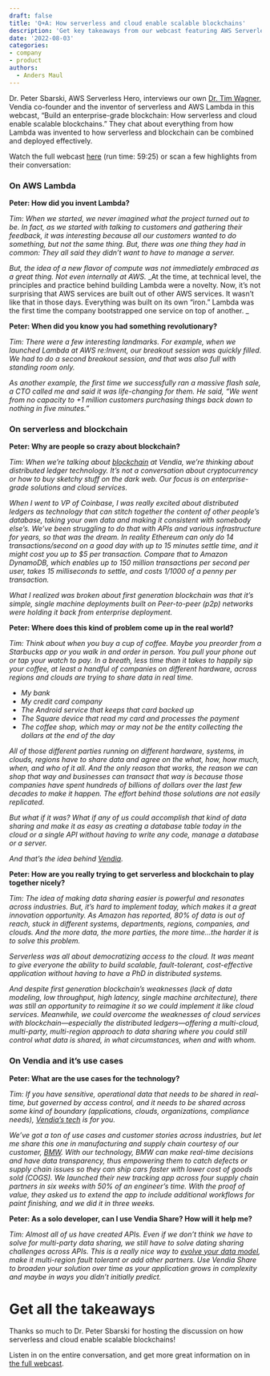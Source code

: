 ```yaml
---
draft: false
title: 'Q+A: How serverless and cloud enable scalable blockchains'
description: 'Get key takeaways from our webcast featuring AWS Serverless Hero Dr. Peter Sbarski’s interviewing Dr. Tim Wagner, Vendia’s co-founder and the inventor of Serverless and AWS Lambda'
date: '2022-08-03'
categories:
- company
- product
authors:
  - Anders Maul
---
```

Dr. Peter Sbarski, AWS Serverless Hero, interviews our own [Dr. Tim Wagner](https://www.vendia.com/blog/author/tim-wagner), Vendia co-founder and the inventor of serverless and AWS Lambda in this webcast, “Build an enterprise-grade blockchain: How serverless and cloud enable scalable blockchains.” They chat about everything from how Lambda was invented to how serverless and blockchain can be combined and deployed effectively.

Watch the full webcast [here](https://8766854.fs1.hubspotusercontent-na1.net/hubfs/8766854/Videos/Webcasts/How%20to%20build%20an%20enterprise%20blockchain.mp4) (run time: 59:25) or scan a few highlights from their conversation:



### On AWS Lambda

**Peter: How did you invent Lambda?**

_Tim: When we started, we never imagined what the project turned out to be. In fact, as we started with talking to customers and gathering their feedback, it was interesting because all our customers wanted to do something, but not the same thing. But, there was one thing they had in common: They all said they didn’t want to have to manage a server._ 

_But, the idea of a new flavor of compute was not immediately embraced as a great thing. Not even internally at AWS._ _At the time, at technical level, the principles and practice behind building Lambda were a novelty. Now, it’s not surprising that AWS services are built out of other AWS services. It wasn’t like that in those days. Everything was built on its own “iron.” Lambda was the first time the company bootstrapped one service on top of another. _

**Peter: When did you know you had something revolutionary?**

_Tim: There were a few interesting landmarks. For example, when we launched Lambda at AWS re:Invent, our breakout session was quickly filled. We had to do a second breakout session, and that was also full with standing room only._

_As another example, the first time we successfully ran a massive flash sale, a CTO called me and said it was life-changing for them. He said, “We went from no capacity to +1 million customers purchasing things back down to nothing in five minutes.”_


### On serverless and blockchain

**Peter: Why are people so crazy about blockchain?**

_Tim: When we’re talking about [blockchain](https://www.vendia.com/use-cases/next-gen-blockchain) at Vendia, we’re thinking about distributed ledger technology. It’s not a conversation about cryptocurrency or how to buy sketchy stuff on the dark web. Our focus is on enterprise-grade solutions and cloud services._

_When I went to VP of Coinbase, I was really excited about distributed ledgers as technology that can stitch together the content of other people’s database, taking your own data and making it consistent with somebody else’s. We’ve been struggling to do that with APIs and various infrastructure for years, so that was the dream. In reality Ethereum can only do 14 transactions/second on a good day with up to 15 minutes settle time, and it might cost you up to $5 per transaction. Compare that to Amazon DynamoDB, which enables up to 150 million transactions per second per user, takes 15 milliseconds to settle, and costs 1/1000 of a penny per transaction._

_What I realized was broken about first generation blockchain was that it’s simple, single machine deployments built on Peer-to-peer (p2p) networks were holding it back from enterprise deployment._

**Peter: Where does this kind of problem come up in the real world?**

_Tim: Think about when you buy a cup of coffee. Maybe you preorder from a Starbucks app or you walk in and order in person. You pull your phone out or tap your watch to pay. In a breath, less time than it takes to happily sip your coffee, at least a handful of companies on different hardware, across regions and clouds are trying to share data in real time._



* _My bank_
* _My credit card company_
* _The Android service that keeps that card backed up_
* _The Square device that read my card and processes the payment_
* _The coffee shop, which may or may not be the entity collecting the dollars at the end of the day_

_All of those different parties running on different hardware, systems, in clouds, regions have to share data and agree on the what, how, how much, when, and who of it all. And the only reason that works, the reason we can shop that way and businesses can transact that way is because those companies have spent hundreds of billions of dollars over the last few decades to make it happen. The effort behind those solutions are not easily replicated._

_But what if it was? What if any of us could accomplish that kind of data sharing and make it as easy as creating a database table today in the cloud or a single API without having to write any code, manage a database or a server._

_And that’s the idea behind [Vendia](https://vendia.com/product)._

**Peter: How are you really trying to get serverless and blockchain to play together nicely?**

_Tim: The idea of making data sharing easier is powerful and resonates across industries. But, it’s hard to implement today, which makes it a great innovation opportunity. As Amazon has reported, 80% of data is out of reach, stuck in different systems, departments, regions, companies, and clouds. And the more data, the more parties, the more time…the harder it is to solve this problem._

_Serverless was all about democratizing access to the cloud. It was meant to give everyone the ability to build scalable, fault-tolerant, cost-effective application without having to have a PhD in distributed systems._

_And despite first generation blockchain’s weaknesses (lack of data modeling, low throughput, high latency, single machine architecture), there was still an opportunity to reimagine it so we could implement it like cloud services. Meanwhile, we could overcome the weaknesses of cloud services with blockchain—especially the distributed ledgers—offering a multi-cloud, multi-party, multi-region approach to data sharing where you could still control what data is shared, in what circumstances, when and with whom._


### On Vendia and it’s use cases

**Peter: What are the use cases for the technology?**

_Tim: If you have sensitive, operational data that needs to be shared in real-time, but governed by access control, and it needs to be shared across some kind of boundary (applications, clouds, organizations, compliance needs), [Vendia’s tech](https://vendia.com/product) is for you._

_We’ve got a ton of use cases and customer stories across industries, but let me share this one in manufacturing and supply chain courtesy of our customer, [BMW](https://vendia.com/case-studies/bmw). With our technology, BMW can make real-time decisions and have data transparency, thus empowering them to catch defects or supply chain issues so they can ship cars faster with lower cost of goods sold (COGS). We launched their new tracking app across four supply chain partners in six weeks with 50% of an engineer’s time. With the proof of value, they asked us to extend the app to include additional workflows for paint finishing, and we did it in three weeks._

**Peter: As a solo developer, can I use Vendia Share? How will it help me?**

_Tim: Almost all of us have created APIs. Even if we don’t think we have to solve for multi-party data sharing, we still have to solve dating sharing challenges across APIs. This is a really nice way to [evolve your data model](https://www.vendia.com/docs/share), make it multi-region fault tolerant or add other partners. Use Vendia Share to broaden your solution over time as your application grows in complexity and maybe in ways you didn’t initially predict._


# Get all the takeaways

Thanks so much to Dr. Peter Sbarski for hosting the discussion on how serverless and cloud enable scalable blockchains! 

Listen in on the entire conversation, and get more great information on in [the full webcast](https://8766854.fs1.hubspotusercontent-na1.net/hubfs/8766854/Videos/Webcasts/How%20to%20build%20an%20enterprise%20blockchain.mp4).
